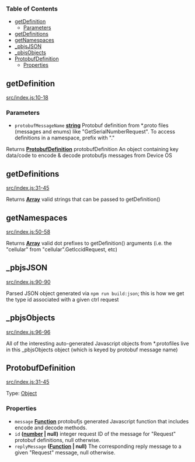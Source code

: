<!-- Generated by documentation.js. Update this documentation by updating the source code. -->

### Table of Contents

*   [getDefinition][1]
    *   [Parameters][2]
*   [getDefinitions][3]
*   [getNamespaces][4]
*   [\_pbjsJSON][5]
*   [\_pbjsObjects][6]
*   [ProtobufDefinition][7]
    *   [Properties][8]

## getDefinition

[src/index.js:10-18][9]

### Parameters

*   `protobufMessageName` **[string][10]** Protobuf definition from \*.proto files (messages and enums) like "GetSerialNumberRequest". To access definitions in a namespace, prefix with "<namespace>."

Returns **[ProtobufDefinition][11]** protobufDefinition An object containing key data/code to encode & decode protobufjs messages from Device OS

## getDefinitions

[src/index.js:31-45][12]

Returns **[Array][13]** valid strings that can be passed to getDefinition()

## getNamespaces

[src/index.js:50-58][14]

Returns **[Array][13]** valid dot prefixes to getDefinition() arguments (i.e. the "cellular" from "cellular".GetIccidRequest, etc)

## \_pbjsJSON

[src/index.js:90-90][15]

Parsed JSON object generated via `npm run build:json`; this is how we get the type id associated with
a given ctrl request

## \_pbjsObjects

[src/index.js:96-96][16]

All of the interesting auto-generated Javascript objects from \*.protofiles live in this \_pbjsObjects object
(which is keyed by protobuf message name)

## ProtobufDefinition

[src/index.js:31-45][17]

Type: [Object][18]

### Properties

*   `message` **[Function][19]** protobufjs generated Javascript function that includes encode and decode methods.
*   `id` **([number][20] | null)** integer request ID of the message for "Request" protobuf definitions, null otherwise.
*   `replyMessage` **([Function][19] | null)** The corresponding reply message to a given "Request" message, null otherwise.

[1]: #getdefinition

[2]: #parameters

[3]: #getdefinitions

[4]: #getnamespaces

[5]: #_pbjsjson

[6]: #_pbjsobjects

[7]: #protobufdefinition

[8]: #properties

[9]: https://github.com/particle-iot/device-os-protobuf/blob/99c6aad860bbb826f4ba3d954a5e84e7f89c64cc/src/index.js#L10-L18 "Source code on GitHub"

[10]: https://developer.mozilla.org/docs/Web/JavaScript/Reference/Global_Objects/String

[11]: #protobufdefinition

[12]: https://github.com/particle-iot/device-os-protobuf/blob/99c6aad860bbb826f4ba3d954a5e84e7f89c64cc/src/index.js#L31-L45 "Source code on GitHub"

[13]: https://developer.mozilla.org/docs/Web/JavaScript/Reference/Global_Objects/Array

[14]: https://github.com/particle-iot/device-os-protobuf/blob/99c6aad860bbb826f4ba3d954a5e84e7f89c64cc/src/index.js#L50-L58 "Source code on GitHub"

[15]: https://github.com/particle-iot/device-os-protobuf/blob/99c6aad860bbb826f4ba3d954a5e84e7f89c64cc/src/index.js#L90-L90 "Source code on GitHub"

[16]: https://github.com/particle-iot/device-os-protobuf/blob/99c6aad860bbb826f4ba3d954a5e84e7f89c64cc/src/index.js#L96-L96 "Source code on GitHub"

[17]: https://github.com/particle-iot/device-os-protobuf/blob/99c6aad860bbb826f4ba3d954a5e84e7f89c64cc/src/index.js#L20-L25 "Source code on GitHub"

[18]: https://developer.mozilla.org/docs/Web/JavaScript/Reference/Global_Objects/Object

[19]: https://developer.mozilla.org/docs/Web/JavaScript/Reference/Statements/function

[20]: https://developer.mozilla.org/docs/Web/JavaScript/Reference/Global_Objects/Number
